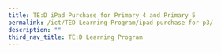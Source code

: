 ```yaml
---
title: TE:D iPad Purchase for Primary 4 and Primary 5
permalink: /ict/TED-Learning-Program/ipad-purchase-for-p3/
description: ""
third_nav_title: TE:D Learning Program
---
```

